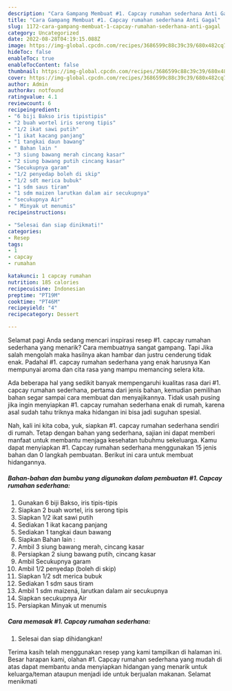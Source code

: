 ```yaml
---
description: "Cara Gampang Membuat #1. Capcay rumahan sederhana Anti Gagal"
title: "Cara Gampang Membuat #1. Capcay rumahan sederhana Anti Gagal"
slug: 1172-cara-gampang-membuat-1-capcay-rumahan-sederhana-anti-gagal
category: Uncategorized
date: 2022-08-28T04:19:15.088Z
image: https://img-global.cpcdn.com/recipes/3686599c88c39c39/680x482cq70/1-capcay-rumahan-sederhana-foto-resep-utama.jpg
hideToc: false
enableToc: true
enableTocContent: false
thumbnail: https://img-global.cpcdn.com/recipes/3686599c88c39c39/680x482cq70/1-capcay-rumahan-sederhana-foto-resep-utama.jpg
cover: https://img-global.cpcdn.com/recipes/3686599c88c39c39/680x482cq70/1-capcay-rumahan-sederhana-foto-resep-utama.jpg
author: Admin
authorAv: notfound
ratingvalue: 4.1
reviewcount: 6
recipeingredient:
- "6 biji Bakso iris tipistipis"
- "2 buah wortel iris serong tipis"
- "1/2 ikat sawi putih"
- "1 ikat kacang panjang"
- "1 tangkai daun bawang"
- " Bahan lain "
- "3 siung bawang merah cincang kasar"
- "2 siung bawang putih cincang kasar"
- "Secukupnya garam"
- "1/2 penyedap boleh di skip"
- "1/2 sdt merica bubuk"
- "1 sdm saus tiram"
- "1 sdm maizen larutkan dalam air secukupnya"
- "secukupnya Air"
- " Minyak ut menumis"
recipeinstructions:

- "Selesai dan siap dinikmati!"
categories:
- Resep
tags:
- 1
- capcay
- rumahan

katakunci: 1 capcay rumahan 
nutrition: 185 calories
recipecuisine: Indonesian
preptime: "PT19M"
cooktime: "PT46M"
recipeyield: "4"
recipecategory: Dessert

---
```



Selamat pagi Anda sedang mencari inspirasi resep #1. capcay rumahan sederhana yang menarik? Cara membuatnya sangat gampang. Tapi Jika salah mengolah maka hasilnya akan hambar dan justru cenderung tidak enak. Padahal #1. capcay rumahan sederhana yang enak harusnya Kan mempunyai aroma dan cita rasa yang mampu memancing selera kita.




Ada beberapa hal yang sedikit banyak mempengaruhi kualitas rasa dari #1. capcay rumahan sederhana, pertama dari jenis bahan, kemudian pemilihan bahan segar sampai cara membuat dan menyajikannya. Tidak usah pusing jika ingin menyiapkan #1. capcay rumahan sederhana enak di rumah, karena asal sudah tahu triknya maka hidangan ini bisa jadi suguhan spesial.


Nah, kali ini kita coba, yuk, siapkan #1. capcay rumahan sederhana sendiri di rumah. Tetap dengan bahan yang sederhana, sajian ini dapat memberi manfaat untuk membantu menjaga kesehatan tubuhmu sekeluarga. Kamu dapat menyiapkan #1. Capcay rumahan sederhana menggunakan 15 jenis bahan dan 0 langkah pembuatan. Berikut ini cara untuk membuat hidangannya.

<!--inarticleads1-->

##### Bahan-bahan dan bumbu yang digunakan dalam pembuatan #1. Capcay rumahan sederhana:

1. Gunakan 6 biji Bakso, iris tipis-tipis
1. Siapkan 2 buah wortel, iris serong tipis
1. Siapkan 1/2 ikat sawi putih
1. Sediakan 1 ikat kacang panjang
1. Sediakan 1 tangkai daun bawang
1. Siapkan  Bahan lain :
1. Ambil 3 siung bawang merah, cincang kasar
1. Persiapkan 2 siung bawang putih, cincang kasar
1. Ambil Secukupnya garam
1. Ambil 1/2 penyedap (boleh di skip)
1. Siapkan 1/2 sdt merica bubuk
1. Sediakan 1 sdm saus tiram
1. Ambil 1 sdm maizená, larutkan dalam air secukupnya
1. Siapkan secukupnya Air
1. Persiapkan  Minyak ut menumis




<!--inarticleads2-->

##### Cara memasak #1. Capcay rumahan sederhana:


1. Selesai dan siap dihidangkan!



Terima kasih telah menggunakan resep yang kami tampilkan di halaman ini. Besar harapan kami, olahan #1. Capcay rumahan sederhana yang mudah di atas dapat membantu anda menyiapkan hidangan yang menarik untuk keluarga/teman ataupun menjadi ide untuk berjualan makanan. Selamat menikmati
